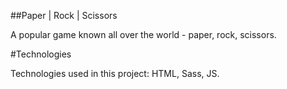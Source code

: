 ##Paper | Rock | Scissors

A popular game known all over the world - paper, rock, scissors.


#Technologies

Technologies used in this project: HTML, Sass, JS.